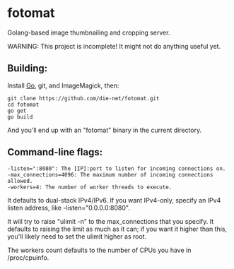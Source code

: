 fotomat
=======

Golang-based image thumbnailing and cropping server.

WARNING: This project is incomplete!  It might not do anything useful yet.

Building:
--------

Install [Go](http://golang.org/doc/install), git, and ImageMagick, then:

	git clone https://github.com/die-net/fotomat.git
	cd fotomat
	go get
	go build

And you'll end up with an "fotomat" binary in the current directory.

Command-line flags:
------------------

	-listen=":8080": The [IP]:port to listen for incoming connections on.
	-max_connections=4096: The maximum number of incoming connections allowed.
	-workers=4: The number of worker threads to execute.

It defaults to dual-stack IPv4/IPv6.  If you want IPv4-only, specify an IPv4
listen address, like -listen="0.0.0.0:8080".

It will try to raise "ulimit -n" to the max_connections that you specify. 
It defaults to raising the limit as much as it can; if you want it higher
than this, you'll likely need to set the ulimit higher as root.

The workers count defaults to the number of CPUs you have in /proc/cpuinfo.
